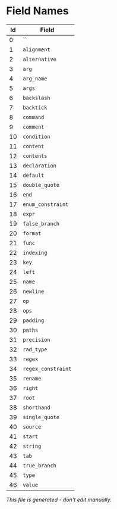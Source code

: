 # Field Names

|  Id | Field                                    |
|-----|------------------------------------------|
|   0 | ``                                       |
|   1 | `alignment`                              |
|   2 | `alternative`                            |
|   3 | `arg`                                    |
|   4 | `arg_name`                               |
|   5 | `args`                                   |
|   6 | `backslash`                              |
|   7 | `backtick`                               |
|   8 | `command`                                |
|   9 | `comment`                                |
|  10 | `condition`                              |
|  11 | `content`                                |
|  12 | `contents`                               |
|  13 | `declaration`                            |
|  14 | `default`                                |
|  15 | `double_quote`                           |
|  16 | `end`                                    |
|  17 | `enum_constraint`                        |
|  18 | `expr`                                   |
|  19 | `false_branch`                           |
|  20 | `format`                                 |
|  21 | `func`                                   |
|  22 | `indexing`                               |
|  23 | `key`                                    |
|  24 | `left`                                   |
|  25 | `name`                                   |
|  26 | `newline`                                |
|  27 | `op`                                     |
|  28 | `ops`                                    |
|  29 | `padding`                                |
|  30 | `paths`                                  |
|  31 | `precision`                              |
|  32 | `rad_type`                               |
|  33 | `regex`                                  |
|  34 | `regex_constraint`                       |
|  35 | `rename`                                 |
|  36 | `right`                                  |
|  37 | `root`                                   |
|  38 | `shorthand`                              |
|  39 | `single_quote`                           |
|  40 | `source`                                 |
|  41 | `start`                                  |
|  42 | `string`                                 |
|  43 | `tab`                                    |
|  44 | `true_branch`                            |
|  45 | `type`                                   |
|  46 | `value`                                  |

*This file is generated - don't edit manually.*
